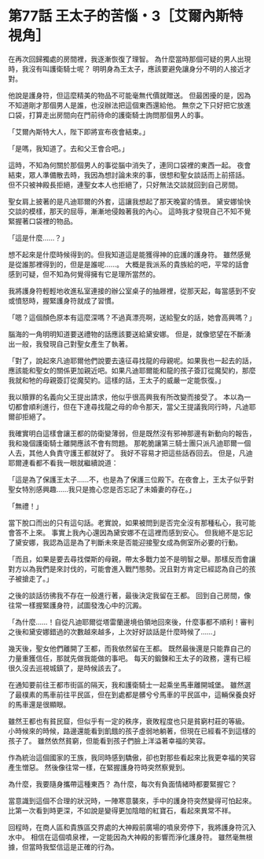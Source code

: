 # 第77話 王太子的苦惱・3［艾爾內斯特視角］

在再次回歸獨處的房間裡，我逐漸恢復了理智。
為什麼當時那個可疑的男人出現時，我沒有叫護衛騎士呢？
明明身為王太子，應該要避免讓身分不明的人接近才對。

他說是護身符，但這麼精美的物品不可能毫無代價就贈送。
但最困擾的是，因為不知道剛才那個男人是誰，也沒辦法把這個東西還給他。
無奈之下只好把它放進口袋，打算走出房間向在門前待命的護衛騎士詢問那個男人的事。

「艾爾內斯特大人，陛下即將宣布夜會結束。」

「是嗎，我知道了。去和父王會合吧。」

這時，不知為何關於那個男人的事從腦中消失了，連同口袋裡的東西一起。
夜會結束，眾人準備散去時，我因為想討論未來的事，很想和聖女談話而上前搭話。
但不只被神殿長拒絕，連聖女本人也拒絕了，只好無法交談就回到自己房間。

聖女肩上披著的是凡迪耶爾的外套，這讓我想起了那天晚宴的情景。
黛安娜愉快交談的模樣，那天的屈辱，漸漸地侵蝕著我的內心。
這時我才發現自己不知不覺緊握著口袋裡的物品。

「這是什麼……？」

想不起來是什麼時候得到的。但我知道這是能獲得神的庇護的護身符。
雖然感覺是從誰那裡得到的，但是是誰呢……。
大概是我派系的貴族給的吧，平常的話會感到可疑，但不知為何覺得擁有它是理所當然的。

我將護身符輕輕地收進私室連接的辦公室桌子的抽屜裡，從那天起，每當感到不安或憤怒時，握緊護身符就成了習慣。

「嗯？這個顏色原本有這麼深嗎？不過真漂亮啊，送給聖女的話，她會高興嗎？」

腦海的一角明明知道要送禮物的話應該要送給黛安娜。
但是，就像慾望在不斷湧出一般，我發現自己對聖女產生了執著。

「對了，說起來凡迪耶爾他們說要去遠征尋找龍的母親呢。如果我也一起去的話，應該能和聖女的關係更加親近吧。如果凡迪耶爾能和龍的孩子簽訂從魔契約，那麼我就和牠的母親簽訂從魔契約。這樣的話，王太子的威嚴一定能恢復。」

我以贖罪的名義向父王提出請求，他似乎很高興我有所改變而接受了。
本以為一切都會順利進行，但在下達尋找龍之母的命令那天，當父王提議我同行時，凡迪耶爾卻拒絕了。

我確實明白這樣會讓王都的防衛變薄弱，但是既然沒有邪神那邊有新動向的報告，我和幾個護衛騎士離開應該不會有問題。
那乾脆讓第三騎士團只派凡迪耶爾一個人去，其他人負責守護王都就好了。
我好不容易才把這些話吞回去。
但是，凡迪耶爾連看都不看我一眼就繼續說道：

「這是為了保護王太子……不，也是為了保護三位殿下。在夜會上，王太子似乎對聖女特別感興趣……我只是擔心您是否忘記了未婚妻的存在。」

「無禮！」

當下脫口而出的只有這句話。老實說，如果被問到是否完全沒有那種私心，我可能會答不上來。
事實上我內心還因為黛安娜不在這裡而感到安心。
但我絕不是忘記了黛安娜，我認為這是為了判斷未來是否能迎接聖女成為側室所必要的行動。

「而且，如果是要去尋找傑斯的母親，帶太多戰力並不是明智之舉。那樣反而會讓對方以為我們是來討伐的，可能會進入戰鬥態勢。況且對方肯定已經認為自己的孩子被搶走了。」

之後的談話彷彿我不存在一般進行著，最後決定我留在王都。
回到自己房間，像往常一樣握緊護身符，試圖發洩心中的沉澱。

「為什麼……！自從凡迪耶爾從塔雷蘭邊境伯領地回來後，什麼事都不順利！審判之後和黛安娜錯過的次數越來越多，上次好好談話是什麼時候了……」

幾天後，聖女他們離開了王都，而我依然留在王都。
既然最後還是只能靠自己的力量重獲信任，那就先做我能做的事吧。
每天的鍛鍊和王太子的政務，還有已經很久沒去巡視城鎮了，是時候該去了。

在通知要前往王都市街區的隔天，我和護衛騎士一起乘坐馬車離開城堡。
雖然選了最樸素的馬車前往平民區，但在到處都是髒兮兮馬車的平民區中，這輛保養良好的馬車還是很顯眼。

雖然王都也有貧民窟，但似乎有一定的秩序，衰敗程度也只是貧窮村莊的等級。
小時候來的時候，路邊還能看到飢餓的孩子虛弱地躺著，但現在已經看不到這樣的孩子了。
雖然依然貧窮，但能看到孩子們臉上洋溢著幸福的笑容。

作為統治這個國家的王族，我同時感到驕傲，卻也對那些看起來比我更幸福的笑容產生憎惡。
然後像往常一樣，在緊握護身符時突然察覺到。

為什麼，我要隨身攜帶這種東西？
為什麼，每次有負面情緒時都要緊握它？

當意識到這個不合理的狀況時，一陣寒意襲來，手中的護身符突然變得可怕起來。
比第一次看到時更深，不如說是變得更加陰暗的紅寶石，看起來異常不祥。

回程時，在商人區和貴族區交界處的大神殿前廣場的噴泉旁停下，我將護身符沉入水中。
相信在這個噴泉裡，一定能因為大神殿的影響而淨化護身符。
雖然毫無根據，但當時我堅信這是正確的行為。
